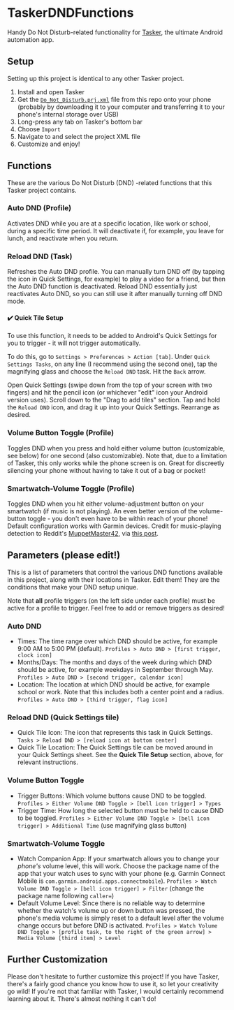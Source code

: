 # TaskerDNDFunctions
Handy Do Not Disturb-related functionality for [Tasker](https://play.google.com/store/apps/details?id=net.dinglisch.android.taskerm), the ultimate Android automation app.


## Setup
Setting up this project is identical to any other Tasker project.
1. Install and open Tasker
1. Get the [`Do_Not_Disturb.prj.xml`](./Do_Not_Disturb.prj.xml) file from this repo onto your phone (probably by downloading it to your computer and transferring it to your phone's internal storage over USB)
1. Long-press any tab on Tasker's bottom bar
1. Choose `Import`
1. Navigate to and select the project XML file
1. Customize and enjoy!


## Functions
These are the various Do Not Disturb (DND) -related functions that this Tasker project contains.

### Auto DND (Profile)
Activates DND while you are at a specific location, like work or school, during a specific time period. It will deactivate if, for example, you leave for lunch, and reactivate when you return.

### Reload DND (Task)
Refreshes the Auto DND profile. You can manually turn DND off (by tapping the icon in Quick Settings, for example) to play a video for a friend, but then the Auto DND function is deactivated. Reload DND essentially just reactivates Auto DND, so you can still use it after manually turning off DND mode.

#### :heavy_check_mark: Quick Tile Setup
To use this function, it needs to be added to Android's Quick Settings for you to trigger - it will not trigger automatically.

To do this, go to `Settings > Preferences > Action [tab]`. Under `Quick Settings Tasks`, on any line (I recommend using the second one), tap the magnifying glass and choose the `Reload DND` task. Hit the `Back` arrow.

Open Quick Settings (swipe down from the top of your screen with two fingers) and hit the pencil icon (or whichever "edit" icon your Android version uses). Scroll down to the "Drag to add tiles" section. Tap and hold the `Reload DND` icon, and drag it up into your Quick Settings. Rearrange as desired.

### Volume Button Toggle (Profile)
Toggles DND when you press and hold either volume button (customizable, see below) for one second (also customizable). Note that, due to a limitation of Tasker, this only works while the phone screen is on. Great for discreetly silencing your phone without having to take it out of a bag or pocket!

### Smartwatch-Volume Toggle (Profile)
Toggles DND when you hit either volume-adjustment button on your smartwatch (if music is not playing). An even better version of the volume-button toggle - you don't even have to be within reach of your phone! Default configuration works with Garmin devices. Credit for music-playing detection to Reddit's [MuppetMaster42](https://www.reddit.com/user/MuppetMaster42/), via [this post](https://www.reddit.com/r/tasker/comments/52p6h6/how_to_check_if_music_is_playing_without_an/).


## Parameters (please edit!)
This is a list of parameters that control the various DND functions available in this project, along with their locations in Tasker. Edit them! They are the conditions that make your DND setup unique.

Note that __all__ profile triggers (on the left side under each profile) must be active for a profile to trigger. Feel free to add or remove triggers as desired!

### Auto DND
- Times: The time range over which DND should be active, for example 9:00 AM to 5:00 PM (default). `Profiles > Auto DND > [first trigger, clock icon]`
- Months/Days: The months and days of the week during which DND should be active, for example weekdays in September through May. `Profiles > Auto DND > [second trigger, calendar icon]`
- Location: The location at which DND should be active, for example school or work. Note that this includes both a center point and a radius. `Profiles > Auto DND > [third trigger, flag icon]`

### Reload DND (Quick Settings tile)
- Quick Tile Icon: The icon that represents this task in Quick Settings. `Tasks > Reload DND > [reload icon at bottom center]`
- Quick Tile Location: The Quick Settings tile can be moved around in your Quick Settings sheet. See the __Quick Tile Setup__ section, above, for relevant instructions.

### Volume Button Toggle
- Trigger Buttons: Which volume buttons cause DND to be toggled. `Profiles > Either Volume DND Toggle > [bell icon trigger] > Types`
- Trigger Time: How long the selected button must be held to cause DND to be toggled. `Profiles > Either Volume DND Toggle > [bell icon trigger] > Additional Time` (use magnifying glass button)

### Smartwatch-Volume Toggle
- Watch Companion App: If your smartwatch allows you to change your *phone's* volume level, this will work. Choose the package name of the app that your watch uses to sync with your phone (e.g. Garmin Connect Mobile is `com.garmin.android.apps.connectmobile`). `Profiles > Watch Volume DND Toggle > [bell icon trigger] > Filter` (change the package name following `caller=`)
- Default Volume Level: Since there is no reliable way to determine whether the watch's volume up or down button was pressed, the phone's media volume is simply reset to a default level after the volume change occurs but before DND is activated. `Profiles > Watch Volume DND Toggle > [profile task, to the right of the green arrow] > Media Volume [third item] > Level`

## Further Customization
Please don't hesitate to further customize this project! If you have Tasker, there's a fairly good chance you know how to use it, so let your creativity go wild! If you're not that familiar with Tasker, I would certainly recommend learning about it. There's almost nothing it can't do!
